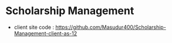 # Scholarship Management 

- client site code : https://github.com/Masudur400/Scholarship-Management-client-as-12
